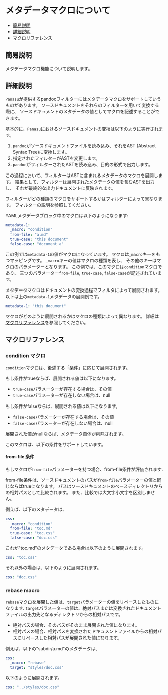 # メタデータマクロについて

* [簡易説明](#簡易説明)
* [詳細説明](#詳細説明)
* [マクロリファレンス](#マクロリファレンス)


## 簡易説明

メタデータマクロ機能について説明します。


## 詳細説明

`Panasu`が提供するpandocフィルターにはメタデータマクロをサポートしていうものがあります。
ソースドキュメントをそれらのフィルターを用いて変換する際に、
ソースドキュメントのメタデータの値としてマクロを記述することができます。

基本的に、`Panasu`におけるソースドキュメントの変換は以下のように実行されます。

1. `pandoc`がソースドキュメントファイルを読み込み、それをAST (Abstract Syntax Tree)に変換します。
2. 指定されたフィルターがASTを変更します。
3. `pandoc`がフィルターされたASTを読み込み、目的の形式で出力します。

この過程において、フィルターはASTに含まれるメタデータのマクロを展開します。
結果として、フィルターは展開されたメタデータの値を含むASTを出力し、
それが最終的な出力ドキュメントに反映されます。

フィルターがどの種類のマクロをサポートするかはフィルターによって異なります。
フィルターの説明を参照してください。

YAMLメタデータブロック中のマクロは以下のようになります:

```yaml
metadata-1:
  _macro: "condition"
  from-file: "a.md"
  true-case: "this document"
  false-case: "document a"
```

この例では`metadata-1`の値がマクロになっています。
マクロは`_macro`キーをもつマッピングです。
`_macro`キーの値はマクロの種類を表し、
その他のキーはマクロのパラメーターとなります。
この例では、このマクロは`condition`マクロであり、
三つのパラメーター`from-file`, `true-case`, `false-case`が記述されています。

メタデータマクロはドキュメントの変換過程でフィルタによって展開されます。
以下は上の`metadata-1`メタデータの展開例です。

```yaml
metadata-1: "this document"
```

マクロがどのように展開されるかはマクロの種類によって異なります。
詳細は[マクロリファレンス](#マクロリファレンス)を参照してください。


## マクロリファレンス

### condition マクロ

`condition`マクロは、後述する「条件」に応じて展開されます。

もし条件がtrueならば、展開される値は以下になります。

* `true-case`パラメーターが存在する場合は、その値
* `true-case`パラメーターが存在しない場合は、null

もし条件がfalseならば、展開される値は以下になります。

* `false-case`パラメーターが存在する場合は、その値
* `false-case`パラメーターが存在しない場合は、null

展開された値がnullならば、メタデータ自体が削除されます。

このマクロは、以下の条件をサポートしています。

#### from-file 条件

もしマクロが`from-file`パラメーターを持つ場合、from-file条件が評価されます.

from-file条件は、ソースドキュメントのパスが`from-file`パラメーターの値と同じならばtrueになります。
パスはソースドキュメントのベースディレクトリからの相対パスとして比較されます。
また、比較では大文字小文字を区別しません。

例えば、以下のメタデータは、

```yaml
css:
  _macro: "condition"
  from-file: "toc.md"
  true-case: "toc.css"
  false-case: "doc.css"
```

これが"toc.md"のメタデータである場合は以下のように展開されます。

```yaml
css: "toc.css"
```

それ以外の場合は、以下のように展開されます。

```yaml
css: "doc.css"
```

### rebase macro

`rebase`マクロを展開した値は、`target`パラメーターの値をリベースしたものになります.
`target`パラメーターの値は、絶対パスまたは変換されたドキュメントファイルの出力先となるディレクトリからの相対パスです。

* 絶対パスの場合、そのパスがそのまま展開された値になります。
* 相対パスの場合、相対パスを変換されたドキュメントファイルからの相対パスにリベースした相対パスが展開された値になります。

例えば、以下の"subdir/a.md"のメタデータは、

```yaml
css: 
  _macro: "rebase"
  target: "styles/doc.css"
```

以下のように展開されます。

```yaml
css: "../styles/doc.css"
```
